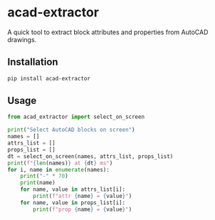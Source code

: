 # acad-extractor

A quick tool to extract block attributes and properties from AutoCAD drawings.

## Installation

```bash
pip install acad-extractor
```

## Usage

```python
from acad_extractor import select_on_screen

print("Select AutoCAD blocks on screen")
names = []
attrs_list = []
props_list = []
dt = select_on_screen(names, attrs_list, props_list)
print(f"{len(names)} at {dt} ms")
for i, name in enumerate(names):
    print("-" * 70)
    print(name)
    for name, value in attrs_list[i]:
        print(f"attr {name} = {value}")
    for name, value in props_list[i]:
        print(f"prop {name} = {value}")
```
